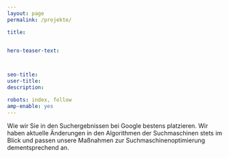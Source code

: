 ```yaml
---
layout: page
permalink: /projekte/

title:


hero-teaser-text:



seo-title: 
user-title: 
description: 

robots: index, follow
amp-enable: yes
---
```


Wie wir Sie in den Suchergebnissen bei Google bestens platzieren. Wir haben aktuelle Änderungen in den Algorithmen der Suchmaschinen stets im Blick und passen unsere Maßnahmen zur Suchmaschinenoptimierung dementsprechend an.

